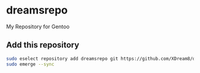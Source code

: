 # dreamsrepo
My Repository for Gentoo

## Add this repository
```sh
sudo eselect repository add dreamsrepo git https://github.com/XDream8/dreamsrepo.git
sudo emerge --sync
```

